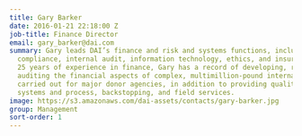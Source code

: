 ```yaml
---
title: Gary Barker
date: 2016-01-21 22:18:00 Z
job-title: Finance Director
email: gary_barker@dai.com
summary: Gary leads DAI’s finance and risk and systems functions, including contracting,
  compliance, internal audit, information technology, ethics, and insurance. With
  25 years of experience in finance, Gary has a record of developing, reviewing, and
  auditing the financial aspects of complex, multimillion-pound international projects
  carried out for major donor agencies, in addition to providing quality control,
  systems and process, backstopping, and field services.
image: https://s3.amazonaws.com/dai-assets/contacts/gary-barker.jpg
group: Management
sort-order: 1
---
```


